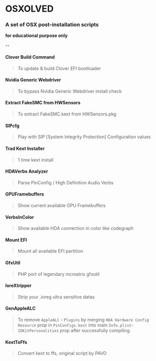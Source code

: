# OSXOLVED
### A set of OSX post-installation scripts
__for educational purpose only__

--

#### Clover Build Command

> To update & build Clover EFI bootloader

#### Nvidia Generic Webdriver

> To bypass Nvidia Generic Webdriver install check

#### Extract FakeSMC from HWSensors

> To extract FakeSMC.kext from HWSensors.pkg

#### SIPcfg

> Play with SIP [System Integrity Protection] Configuration values

#### Trad Kext Installer

> 1 time kext install

#### HDAVerbs Analyzer

> Parse PinConfig / High Definition Audio Verbs

#### GPUFramebuffers

> Show current available GPU Framebuffers

#### VerbsInColor

> Show available HDA connection in color like codegraph

#### Mount EFI

> Mount all available EFI partition

#### GfxUtil

> PHP port of legendary mcmatrix gfxutil

#### IoreXtripper

> Strip your .ioreg ultra sensitive datas

#### GenAppleALC

> To remove `AppleALC` - `Plugins` by merging `HDA Hardware Config Resource` prop in `PinConfigs.kext` into main `Info.plist`- `IOKitPersonalities` prop after successfully compiling.

#### KextToFfs

> Convert kext to ffs, original script by PAVO